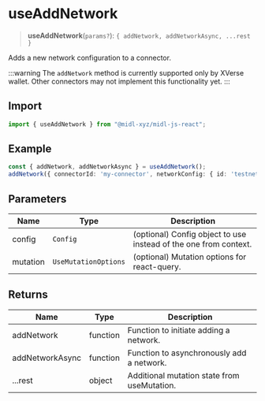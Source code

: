 # useAddNetwork

> **useAddNetwork**(`params?`): `{ addNetwork, addNetworkAsync, ...rest }`

Adds a new network configuration to a connector.

:::warning
The `addNetwork` method is currently supported only by XVerse wallet. Other connectors may not implement this functionality yet.
:::

## Import

```ts
import { useAddNetwork } from "@midl-xyz/midl-js-react";
```

## Example

```ts
const { addNetwork, addNetworkAsync } = useAddNetwork();
addNetwork({ connectorId: 'my-connector', networkConfig: { id: 'testnet', name: 'Testnet', rpcUrl: 'https://...' } });
```

## Parameters

| Name     | Type                 | Description                                                      |
| -------- | -------------------- | ---------------------------------------------------------------- |
| config   | `Config`             | (optional) Config object to use instead of the one from context. |
| mutation | `UseMutationOptions` | (optional) Mutation options for react-query.                     |

## Returns

| Name            | Type     | Description                                 |
| --------------- | -------- | ------------------------------------------- |
| addNetwork      | function | Function to initiate adding a network.      |
| addNetworkAsync | function | Function to asynchronously add a network.   |
| ...rest         | object   | Additional mutation state from useMutation. |

